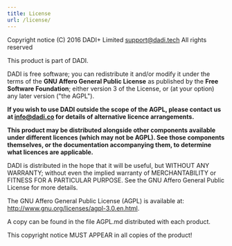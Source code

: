```yaml
---
title: License
url: /license/
---
```


Copyright notice
(C) 2016 DADI+ Limited <support@dadi.tech>
All rights reserved

This product is part of DADI.

DADI is free software; you can redistribute it and/or modify it under the terms of the **GNU Affero General Public License** as published by the **Free Software Foundation**; either version 3 of the License, or (at your option) any later version ("the AGPL").

**If you wish to use DADI outside the scope of the AGPL, please contact us at info@dadi.co for details of alternative licence arrangements.**

**This product may be distributed alongside other components available under different licences (which may not be AGPL). See those components themselves, or the documentation accompanying them, to determine what licences are applicable.**

DADI is distributed in the hope that it will be useful, but WITHOUT ANY WARRANTY; without even the implied warranty of MERCHANTABILITY or FITNESS FOR A PARTICULAR PURPOSE. See the GNU Affero General Public License for more details.

The GNU Affero General Public License (AGPL) is available at: http://www.gnu.org/licenses/agpl-3.0.en.html.

A copy can be found in the file AGPL.md distributed with each product.

This copyright notice MUST APPEAR in all copies of the product!